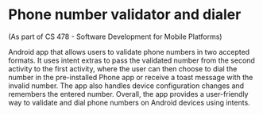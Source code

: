 # Phone number validator and dialer

(As part of CS 478 - Software Development for Mobile Platforms)

Android app that allows users to validate phone numbers in two accepted formats. It uses intent extras to pass the validated number from the second activity to the first activity, where the user can then choose to dial the number in the pre-installed Phone app or receive a toast message with the invalid number. The app also handles device configuration changes and remembers the entered number. Overall, the app provides a user-friendly way to validate and dial phone numbers on Android devices using intents.
